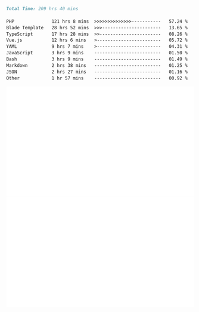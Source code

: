 <!--START_SECTION:waka-->

```markdown
Total Time: 209 hrs 40 mins

PHP              121 hrs 8 mins  >>>>>>>>>>>>>>-----------   57.24 %
Blade Template   28 hrs 52 mins  >>>----------------------   13.65 %
TypeScript       17 hrs 28 mins  >>-----------------------   08.26 %
Vue.js           12 hrs 6 mins   >------------------------   05.72 %
YAML             9 hrs 7 mins    >------------------------   04.31 %
JavaScript       3 hrs 9 mins    -------------------------   01.50 %
Bash             3 hrs 9 mins    -------------------------   01.49 %
Markdown         2 hrs 38 mins   -------------------------   01.25 %
JSON             2 hrs 27 mins   -------------------------   01.16 %
Other            1 hr 57 mins    -------------------------   00.92 %
```

<!--END_SECTION:waka-->
<p align="center">
    <img src="https://raw.githubusercontent.com/rjp2525/rjp2525/output/generated/overview.svg">
    <img src="https://raw.githubusercontent.com/rjp2525/rjp2525/output/generated/languages.svg">
</p>
